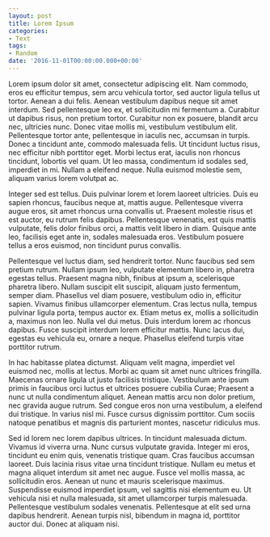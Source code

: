 ```yaml
---
layout: post
title: Lorem Ipsum
categories:
- Text
tags:
- Random
date: '2016-11-01T00:00:00.000+00:00'
---
```

Lorem ipsum dolor sit amet, consectetur adipiscing elit. Nam commodo, eros eu efficitur tempus, sem arcu vehicula tortor, sed auctor ligula tellus ut tortor. Aenean a dui felis. Aenean vestibulum dapibus neque sit amet interdum. Sed pellentesque leo ex, et sollicitudin mi fermentum a. Curabitur ut dapibus risus, non pretium tortor. Curabitur non ex posuere, blandit arcu nec, ultricies nunc. Donec vitae mollis mi, vestibulum vestibulum elit. Pellentesque tortor ante, pellentesque in iaculis nec, accumsan in turpis. Donec a tincidunt ante, commodo malesuada felis. Ut tincidunt luctus risus, nec efficitur nibh porttitor eget. Morbi lectus erat, iaculis non rhoncus tincidunt, lobortis vel quam. Ut leo massa, condimentum id sodales sed, imperdiet in mi. Nullam a eleifend neque. Nulla euismod molestie sem, aliquam varius lorem volutpat ac.

Integer sed est tellus. Duis pulvinar lorem et lorem laoreet ultricies. Duis eu sapien rhoncus, faucibus neque at, mattis augue. Pellentesque viverra augue eros, sit amet rhoncus urna convallis ut. Praesent molestie risus et est auctor, eu rutrum felis dapibus. Pellentesque venenatis, est quis mattis vulputate, felis dolor finibus orci, a mattis velit libero in diam. Quisque ante leo, facilisis eget ante in, sodales malesuada eros. Vestibulum posuere tellus a eros euismod, non tincidunt purus convallis.

Pellentesque vel luctus diam, sed hendrerit tortor. Nunc faucibus sed sem pretium rutrum. Nullam ipsum leo, vulputate elementum libero in, pharetra egestas tellus. Praesent magna nibh, finibus at ipsum a, scelerisque pharetra libero. Nullam suscipit elit suscipit, aliquam justo fermentum, semper diam. Phasellus vel diam posuere, vestibulum odio in, efficitur sapien. Vivamus finibus ullamcorper elementum. Cras lectus nulla, tempus pulvinar ligula porta, tempus auctor ex. Etiam metus ex, mollis a sollicitudin a, maximus non leo. Nulla vel dui metus. Duis interdum lorem ac rhoncus dapibus. Fusce suscipit interdum lorem efficitur mattis. Nunc lacus dui, egestas eu vehicula eu, ornare a neque. Phasellus eleifend turpis vitae porttitor rutrum.

In hac habitasse platea dictumst. Aliquam velit magna, imperdiet vel euismod nec, mollis at lectus. Morbi ac quam sit amet nunc ultrices fringilla. Maecenas ornare ligula ut justo facilisis tristique. Vestibulum ante ipsum primis in faucibus orci luctus et ultrices posuere cubilia Curae; Praesent a nunc ut nulla condimentum aliquet. Aenean mattis arcu non dolor pretium, nec gravida augue rutrum. Sed congue eros non urna vestibulum, a eleifend dui tristique. In varius nisl mi. Fusce cursus dignissim porttitor. Cum sociis natoque penatibus et magnis dis parturient montes, nascetur ridiculus mus.

Sed id lorem nec lorem dapibus ultrices. In tincidunt malesuada dictum. Vivamus id viverra urna. Nunc cursus vulputate gravida. Integer mi eros, tincidunt eu enim quis, venenatis tristique quam. Cras faucibus accumsan laoreet. Duis lacinia risus vitae urna tincidunt tristique. Nullam eu metus et magna aliquet interdum sit amet nec augue. Fusce vel mollis massa, ac sollicitudin eros. Aenean ut nunc et mauris scelerisque maximus. Suspendisse euismod imperdiet ipsum, vel sagittis nisi elementum eu. Ut vehicula nisi et nulla malesuada, sit amet ullamcorper turpis malesuada. Pellentesque vestibulum sodales venenatis. Pellentesque at elit sed urna dapibus hendrerit. Aenean turpis nisl, bibendum in magna id, porttitor auctor dui. Donec at aliquam nisi.